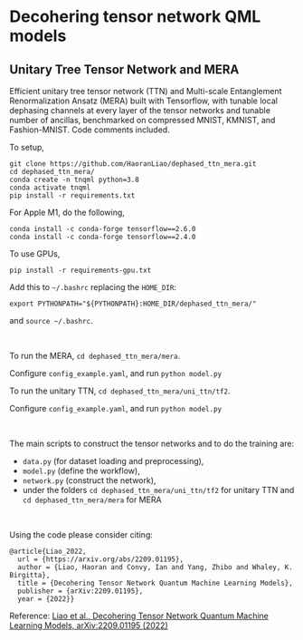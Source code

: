 # Decohering tensor network QML models
## Unitary Tree Tensor Network and MERA



Efficient unitary tree tensor network (TTN) and Multi-scale Entanglement Renormalization Ansatz (MERA) built with Tensorflow, with tunable local dephasing channels at every layer of the tensor networks and tunable number of ancillas, benchmarked on compressed MNIST, KMNIST, and Fashion-MNIST. Code comments included.

To setup, 
```
git clone https://github.com/HaoranLiao/dephased_ttn_mera.git
cd dephased_ttn_mera/
conda create -n tnqml python=3.8
conda activate tnqml
pip install -r requirements.txt
```
For Apple M1, do the following,
```
conda install -c conda-forge tensorflow==2.6.0
conda install -c conda-forge tensorflow==2.4.0
```

To use GPUs,
```
pip install -r requirements-gpu.txt
```

Add this to ```~/.bashrc``` replacing the ```HOME_DIR```:

```export PYTHONPATH="${PYTHONPATH}:HOME_DIR/dephased_ttn_mera/"```

and ```source ~/.bashrc```.

$~$

To run the MERA,
```cd dephased_ttn_mera/mera```.


Configure ```config_example.yaml```, and run
```python model.py```


To run the unitary TTN,
```cd dephased_ttn_mera/uni_ttn/tf2```.


Configure ```config_example.yaml```, and run
```python model.py```

$~$

The main scripts to construct the tensor networks and to do the training are:
- ```data.py``` (for dataset loading and preprocessing), 
- ```model.py``` (define the workflow), 
- ```network.py``` (construct the network),
- under the folders ```cd dephased_ttn_mera/uni_ttn/tf2``` for unitary TTN and ```cd dephased_ttn_mera/mera``` for MERA

$~$

<!-- {% raw %} -->
Using the code please consider citing:
```
@article{Liao_2022,
  url = {https://arxiv.org/abs/2209.01195},
  author = {Liao, Haoran and Convy, Ian and Yang, Zhibo and Whaley, K. Birgitta},
  title = {Decohering Tensor Network Quantum Machine Learning Models},
  publisher = {arXiv:2209.01195},
  year = {2022}}
```

Reference: [Liao et al., Decohering Tensor Network Quantum Machine Learning Models, arXiv:2209.01195 (2022)](https://arxiv.org/abs/2209.01195)
<!-- {% endraw %} -->
